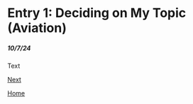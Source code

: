 # Entry 1: Deciding on My Topic (Aviation)
##### 10/7/24

Text

[Next](entry02.md)

[Home](../README.md)
